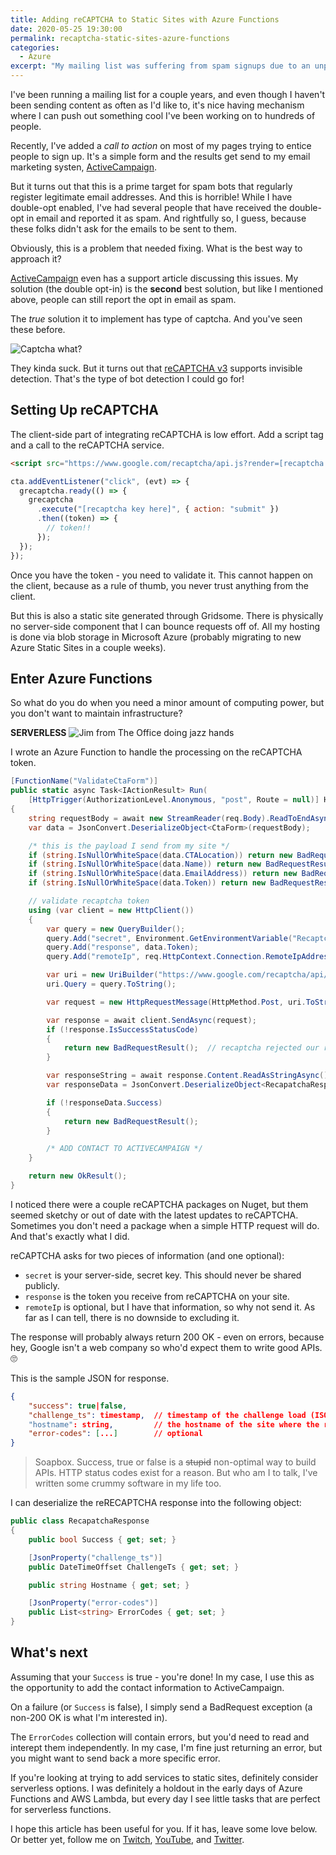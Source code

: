 ```yaml
---
title: Adding reCAPTCHA to Static Sites with Azure Functions
date: 2020-05-25 19:30:00
permalink: recaptcha-static-sites-azure-functions
categories:
  - Azure
excerpt: "My mailing list was suffering from spam signups due to an unprotected form.  Since it was a static site, I needed a solution that didn't require me to host infrastructure. In this article, I'll discuss how I used Azure Functions to process reCAPTCHA tokens for my static site."
---
```


I've been running a mailing list for a couple years, and even though I haven't been sending content as often as I'd like to, it's nice having mechanism where I can push out something cool I've been working on to hundreds of people.

Recently, I've added a _call to action_ on most of my pages trying to entice people to sign up. It's a simple form and the results get send to my email marketing systen, [ActiveCampaign](https://www.activecampaign.com/?_r=IB69H8G9).

But it turns out that this is a prime target for spam bots that regularly register legitimate email addresses. And this is horrible! While I have double-opt enabled, I've had several people that have received the double-opt in email and reported it as spam. And rightfully so, I guess, because these folks didn't ask for the emails to be sent to them.

Obviously, this is a problem that needed fixing. What is the best way to approach it?

[ActiveCampaign](https://www.activecampaign.com/?_r=IB69H8G9) even has a support article discussing this issues. My solution (the double opt-in) is the **second** best solution, but like I mentioned above, people can still report the opt in email as spam.

The _true_ solution it to implement has type of captcha. And you've seen these before.

![Captcha what?](https://media.giphy.com/media/GLKFrfwDJQFaw/giphy.gif)

They kinda suck. But it turns out that [reCAPTCHA v3](https://developers.google.com/recaptcha/docs/v3) supports invisible detection. That's the type of bot detection I could go for!

## Setting Up reCAPTCHA

The client-side part of integrating reCAPTCHA is low effort.  Add a script tag and a call to the reCAPTCHA service.

```html
<script src="https://www.google.com/recaptcha/api.js?render=[recaptcha key here]"></script>
```

```javascript
cta.addEventListener("click", (evt) => {
  grecaptcha.ready(() => {
    grecaptcha
      .execute("[recaptcha key here]", { action: "submit" })
      .then((token) => {
        // token!!
      });
  });
});
```

Once you have the token - you need to validate it.  This cannot happen on the client, because as a rule of thumb, you never trust anything from the client.

But this is also a static site generated through Gridsome.  There is physically no server-side component that I can bounce requests off of. All my hosting is done via blob storage in Microsoft Azure (probably migrating to new Azure Static Sites in a couple weeks).

## Enter Azure Functions

So what do you do when you need a minor amount of computing power, but you don't want to maintain infrastructure?

**SERVERLESS**
![Jim from The Office doing jazz hands](https://media.giphy.com/media/BNKGM6uOgPhp6/giphy.gif)

I wrote an Azure Function to handle the processing on the reCAPTCHA token.

```csharp
[FunctionName("ValidateCtaForm")]
public static async Task<IActionResult> Run(
    [HttpTrigger(AuthorizationLevel.Anonymous, "post", Route = null)] HttpRequest req)
{
    string requestBody = await new StreamReader(req.Body).ReadToEndAsync();
    var data = JsonConvert.DeserializeObject<CtaForm>(requestBody);

    /* this is the payload I send from my site */
    if (string.IsNullOrWhiteSpace(data.CTALocation)) return new BadRequestResult();
    if (string.IsNullOrWhiteSpace(data.Name)) return new BadRequestResult();
    if (string.IsNullOrWhiteSpace(data.EmailAddress)) return new BadRequestResult();
    if (string.IsNullOrWhiteSpace(data.Token)) return new BadRequestResult();

    // validate recaptcha token
    using (var client = new HttpClient())
    {
        var query = new QueryBuilder();
        query.Add("secret", Environment.GetEnvironmentVariable("RecaptchaSecretKey"));
        query.Add("response", data.Token);
        query.Add("remoteIp", req.HttpContext.Connection.RemoteIpAddress.ToString());

        var uri = new UriBuilder("https://www.google.com/recaptcha/api/siteverify");
        uri.Query = query.ToString();

        var request = new HttpRequestMessage(HttpMethod.Post, uri.ToString());

        var response = await client.SendAsync(request);
        if (!response.IsSuccessStatusCode)
        {
            return new BadRequestResult();  // recaptcha rejected our request
        }

        var responseString = await response.Content.ReadAsStringAsync();
        var responseData = JsonConvert.DeserializeObject<RecapatchaResponse>(responseString);

        if (!responseData.Success)
        {
            return new BadRequestResult();
        }

        /* ADD CONTACT TO ACTIVECAMPAIGN */
    }

    return new OkResult();
}
```

I noticed there were a couple reCAPTCHA packages on Nuget, but them seemed sketchy or out of date with the latest updates to reCAPTCHA.  Sometimes you don't need a package when a simple HTTP request will do.  And that's exactly what I did.

reCAPTCHA asks for two pieces of information (and one optional):

* `secret` is your server-side, secret key.  This should never be shared publicly.
* `response` is the token you receive from reCAPTCHA on your site.
* `remoteIp` is optional, but I have that information, so why not send it.  As far as I can tell, there is no downside to excluding it.

The response will probably always return 200 OK - even on errors, because hey, Google isn't a web company so who'd expect them to write good APIs.  🙄

This is the sample JSON for response.

```json
{
    "success": true|false,
    "challenge_ts": timestamp,  // timestamp of the challenge load (ISO format yyyy-MM-dd'T'HH:mm:ssZZ)
    "hostname": string,         // the hostname of the site where the reCAPTCHA was solved
    "error-codes": [...]        // optional
}
```

> Soapbox.  Success, true or false is a ~~stupid~~ non-optimal way to build APIs.  HTTP status codes exist for a reason.  But who am I to talk, I've written some crummy software in my life too.

I can deserialize the reRECAPTCHA response into the following object:

```csharp
public class RecapatchaResponse
{
    public bool Success { get; set; }

    [JsonProperty("challenge_ts")]
    public DateTimeOffset ChallengeTs { get; set; }

    public string Hostname { get; set; }

    [JsonProperty("error-codes")]
    public List<string> ErrorCodes { get; set; }
}
```

## What's next

Assuming that your `Success` is true - you're done!  In my case, I use this as the opportunity to add the contact information to ActiveCampaign.  

On a failure (or `Success` is false), I simply send a BadRequest exception (a non-200 OK is what I'm interested in).

The `ErrorCodes` collection will contain errors, but you'd need to read and interept them independently.  In my case, I'm fine just returning an error, but you might want to send back a more specific error.

If you're looking at trying to add services to static sites, definitely consider serverless options.  I was definitely a holdout in the early days of Azure Functions and AWS Lambda, but every day I see little tasks that are perfect for serverless functions.

I hope this article has been useful for you.  If it has, leave some love below.  Or better yet, follow me on [Twitch](https://twitch.tv/1kevgriff), [YouTube](https://www.youtube.com/c/swiftkick), and [Twitter](https://twitter.com/1kevgriff).